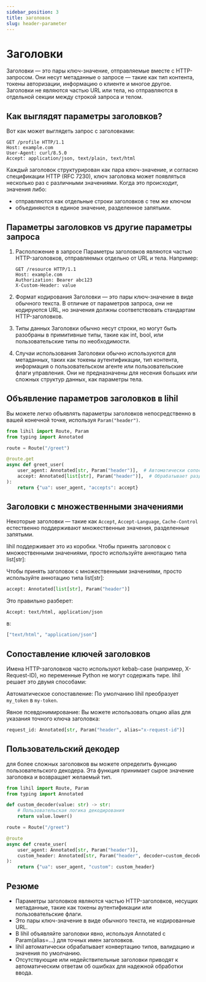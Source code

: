 ```yaml
---
sidebar_position: 3
title: заголовок
slug: header-parameter
---
```


# Заголовки

Заголовки — это пары ключ-значение, отправляемые вместе с HTTP-запросом. Они несут метаданные о запросе — такие как тип контента, токены авторизации, информацию о клиенте и многое другое. Заголовки не являются частью URL или тела, но отправляются в отдельной секции между строкой запроса и телом.

## Как выглядят параметры заголовков?

Вот как может выглядеть запрос с заголовками:

```http
GET /profile HTTP/1.1
Host: example.com
User-Agent: curl/8.5.0
Accept: application/json, text/plain, text/html
```

Каждый заголовок структурирован как пара ключ-значение, и согласно спецификации HTTP (RFC 7230), ключ заголовка может появляться несколько раз с различными значениями. Когда это происходит, значения либо:

- отправляются как отдельные строки заголовков с тем же ключом
- объединяются в единое значение, разделенное запятыми.

## Параметры заголовков vs другие параметры запроса

1. Расположение в запросе
   Параметры заголовков являются частью HTTP-заголовков, отправляемых отдельно от URL и тела. Например:

   ```http
   GET /resource HTTP/1.1
   Host: example.com
   Authorization: Bearer abc123
   X-Custom-Header: value
   ```

2. Формат кодирования
   Заголовки — это пары ключ-значение в виде обычного текста. В отличие от параметров запроса, они не кодируются URL, но значения должны соответствовать стандартам HTTP-заголовков.

3. Типы данных
   Заголовки обычно несут строки, но могут быть разобраны в примитивные типы, такие как int, bool, или пользовательские типы по необходимости.

4. Случаи использования
   Заголовки обычно используются для метаданных, таких как токены аутентификации, тип контента, информация о пользовательском агенте или пользовательские флаги управления. Они не предназначены для несения больших или сложных структур данных, как параметры тела.

## Объявление параметров заголовков в lihil

Вы можете легко объявлять параметры заголовков непосредственно в вашей конечной точке, используя `Param("header")`.

```python
from lihil import Route, Param
from typing import Annotated

route = Route("/greet")

@route.get
async def greet_user(
    user_agent: Annotated[str, Param("header")],  # Автоматически сопоставляется с "user-agent"
    accept: Annotated[list[str], Param("header")],  # Обрабатывает разделенный запятыми Accept
):
    return {"ua": user_agent, "accepts": accept}
```

## Заголовки с множественными значениями

Некоторые заголовки — такие как `Accept`, `Accept-Language`, `Cache-Control` естественно поддерживают множественные значения, разделенные запятыми.

lihil поддерживает это из коробки. Чтобы принять заголовок с множественными значениями, просто используйте аннотацию типа list[str]:

Чтобы принять заголовок с множественными значениями, просто используйте аннотацию типа list[str]:

```python
accept: Annotated[list[str], Param("header")]
```

Это правильно разберет:

```http
Accept: text/html, application/json
```

в:

```python
["text/html", "application/json"]
```

## Сопоставление ключей заголовков

Имена HTTP-заголовков часто используют kebab-case (например, X-Request-ID), но переменные Python не могут содержать тире. lihil решает это двумя способами:

Автоматическое сопоставление: По умолчанию lihil преобразует `my_token` в `my-token`.

Явное псевдонимирование: Вы можете использовать опцию alias для указания точного ключа заголовка:

```python
request_id: Annotated[str, Param("header", alias="x-request-id")]
```

## Пользовательский декодер

для более сложных заголовков вы можете определить функцию пользовательского декодера. Эта функция принимает сырое значение заголовка и возвращает желаемый тип.

```python
from lihil import Route, Param
from typing import Annotated

def custom_decoder(value: str) -> str:
    # Пользовательская логика декодирования
    return value.lower()

route = Route("/greet")

@route
async def create_user(
    user_agent: Annotated[str, Param("header")],
    custom_header: Annotated[str, Param("header", decoder=custom_decoder)],
):
    return {"ua": user_agent, "custom": custom_header}
```

## Резюме

- Параметры заголовков являются частью HTTP-заголовков, несущих метаданные, такие как токены аутентификации или пользовательские флаги.
- Это пары ключ-значение в виде обычного текста, не кодированные URL.
- В lihil объявляйте заголовки явно, используя Annotated с Param(alias=...) для точных имен заголовков.
- lihil автоматически обрабатывает конвертацию типов, валидацию и значения по умолчанию.
- Отсутствующие или недействительные заголовки приводят к автоматическим ответам об ошибках для надежной обработки ввода.